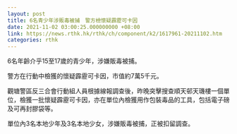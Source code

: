 ```yaml
---
layout: post
title: 6名青少年涉販毒被捕　警方檢懷疑霹靂可卡因
date: 2021-11-02 03:00:25.000000000 +08:00
link: https://news.rthk.hk/rthk/ch/component/k2/1617961-20211102.htm
categories: rthk
---
```


6名年齡介乎15至17歲的青少年，涉嫌販毒被捕。

警方在行動中檢獲的懷疑霹靂可卡因，市值約7萬5千元。

觀塘警區反三合會行動組人員根據線報調查後，昨晚突擊搜查順天邨天璣樓一個單位，檢獲一批懷疑霹靂可卡因，亦在單位內檢獲用作包裝毒品的工具，包括電子磅及可再封膠袋等。

單位內3名本地少年及3名本地少女，涉嫌販毒被捕，正被扣留調查。
